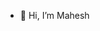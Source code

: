 - 👋 Hi, I’m Mahesh

<!---
mbyreddy/mbyreddy is a ✨ special ✨ repository because its `README.md` (this file) appears on your GitHub profile.
You can click the Preview link to take a look at your changes.
--->
